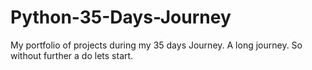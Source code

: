 # Python-35-Days-Journey
My portfolio of projects during my 35 days Journey.
A long journey. So without further a do lets start.

